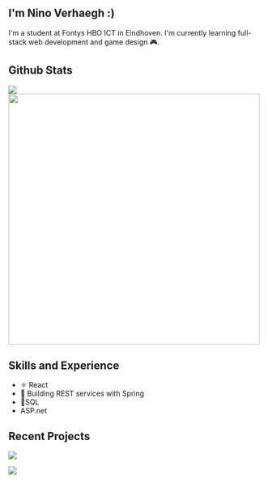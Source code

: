 ## I'm Nino Verhaegh :)
I'm a student at Fontys HBO ICT in Eindhoven. I'm currently learning full-stack web development and game design 🎮.

## Github Stats 
<img src="https://github-readme-stats.vercel.app/api?username=Kibuns&show_icons=true&theme=graywhite" />

<img src="https://github-readme-stats.vercel.app/api/top-langs/?username=Kibuns&layout=compact&theme=graywhite" width="496"/> 

## Skills and Experience
* ⚛ React
* 🍃 Building REST services with Spring
* 💾SQL
* ASP.net

## Recent Projects

[<img src="https://github-readme-stats.vercel.app/api/pin/?username=Kibuns&repo=Webshop-ChicnChoc" />](https://github.com/Kibuns/Webshop-ChicnChoc)

[<img src="https://github-readme-stats.vercel.app/api/pin/?username=DB01-4&repo=24Eat"/>](https://github.com/DB01-4)



<!---
Kibuns/Kibuns is a ✨ special ✨ repository because its `README.md` (this file) appears on your GitHub profile.
You can click the Preview link to take a look at your changes.
--->
